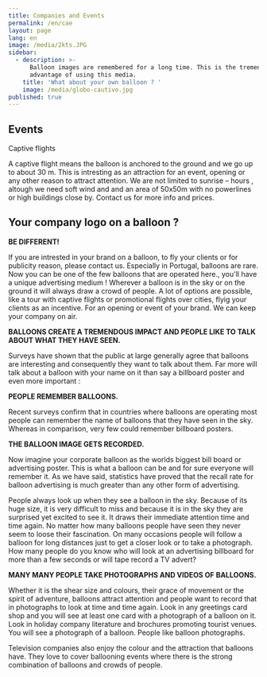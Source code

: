 ```yaml
---
title: Companies and Events
permalink: /en/cae
layout: page
lang: en
image: /media/2kts.JPG
sidebar:
  - description: >-
      Balloon images are remembered for a long time. This is the tremendous
      advantage of using this media.
    title: 'What about your own balloon ? '
    image: /media/globo-cautivo.jpg
published: true
---
```

## Events

Captive flights

A captive flight means the balloon is anchored to the ground and we go up to about 30 m. This is intresting as an attraction for an event, opening or any other reason to attract attention. We are not limited to sunrise – hours , altough we need soft wind and and an area of 50x50m with no powerlines or high buildings close by. Contact us for more info and prices.



## Your company logo on a balloon ? 



**BE DIFFERENT!**

If you are intrested in your brand on a balloon, to fly your clients or for publicity reason, please contact us. Especially in Portugal, balloons are rare. Now you can be one of the few balloons that are operated here., you'll have a unique advertising medium ! Wherever a balloon is in the sky or on the ground it will always draw a crowd of people. A lot of options are possible, like a tour with captive flights or promotional flights over cities, flyig your clients as an incentive. For an opening or event of your brand. We can keep your company on air.

**BALLOONS CREATE A TREMENDOUS IMPACT AND PEOPLE LIKE TO TALK ABOUT WHAT THEY HAVE SEEN.**

Surveys have shown that the public at large generally agree that balloons are interesting and consequently they want to talk about them. Far more will talk about a balloon with your name on it than say a billboard poster and even more important :

**PEOPLE REMEMBER BALLOONS.**

Recent surveys confirm that in countries where balloons are operating most people can remember the name of balloons that they have seen in the sky. Whereas in comparison, very few could remember billboard posters.

**THE BALLOON IMAGE GETS RECORDED.**

Now imagine your corporate balloon as the worlds biggest bill board or advertising poster. This is what a balloon can be and for sure everyone will remember it. As we have said, statistics have proved that the recall rate for balloon advertising is much greater than any other form of advertising.

People always look up when they see a balloon in the sky. Because of its huge size, it is very difficult to miss and because it is in the sky they are surprised yet excited to see it. It draws their immediate attention time and time again. No matter how many balloons people have seen they never seem to loose their fascination. On many occasions people will follow a balloon for long distances just to get a closer look or to take a photograph. How many people do you know who will look at an advertising billboard for more than a few seconds or will tape record a TV advert?

**MANY MANY PEOPLE TAKE PHOTOGRAPHS AND VIDEOS OF BALLOONS.**

Whether it is the shear size and colours, their grace of movement or the spirit of adventure, balloons attract attention and people want to record that in photographs to look at time and time again. Look in any greetings card shop and you will see at least one card with a photograph of a balloon on it. Look in holiday company literature and brochures promoting tourist venues. You will see a photograph of a balloon. People like balloon photographs.

Television companies also enjoy the colour and the attraction that balloons have. They love to cover ballooning events where there is the strong combination of balloons and crowds of people.
